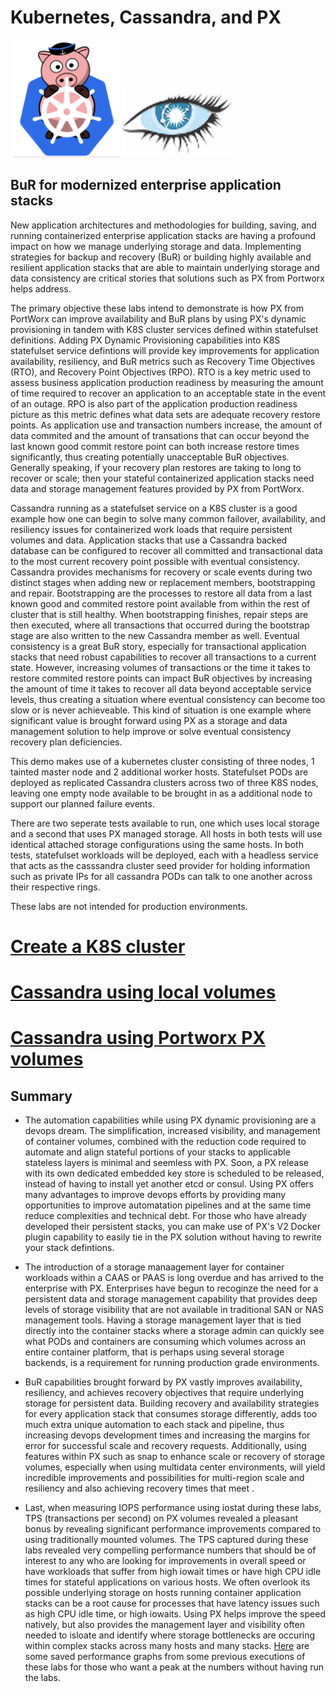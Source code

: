 # Kubernetes, Cassandra, and PX  

![](images/px_k8s.png)    ![](images/cassandra.png)    

## BuR for modernized enterprise application stacks

New application architectures and methodologies for building, saving, and running containerized enterprise application stacks are having a profound impact on how we manage underlying storage and data.  Implementing strategies for backup and recovery (BuR) or building highly available and resilient application stacks that are able to maintain underlying storage and data consistency are critical stories that solutions such as PX from Portworx helps address.   

The primary objective these labs intend to demonstrate is how PX from PortWorx can improve availability and BuR plans by using PX's dynamic provisioning in tandem with K8S cluster services defined within statefulset definitions.  Adding PX Dynamic Provisioning capabilities into K8S statefulset service defintions will provide key improvements for application availability, resiliency, and BuR metrics such as Recovery Time Objectives (RTO), and Recovery Point Objectives (RPO).  RTO is a key metric used to assess business application production readiness by measuring the amount of time required to recover an application to an acceptable state in the event of an outage.  RPO is also part of the application production readiness picture as this metric defines what data sets are adequate recovery restore points.  As application use and transaction numbers increase, the amount of data commited and the amount of transations that can occur beyond the last known good commit restore point can both increase restore times significantly, thus creating potentially unacceptable BuR objectives.   Generally speaking, if your recovery plan restores are taking to long to recover or scale; then your stateful containerized application stacks need data and storage management features provided by PX from PortWorx.   

Cassandra running as a statefulset service on a K8S cluster is a good example how one can begin to solve many common failover, availability, and resiliency issues for containerized work loads that require persistent volumes and data.  Application stacks that use a Cassandra backed database can be configured to recover all committed and transactional data to the most current recovery point possible with eventual consistency.   Cassandra provides mechanisms for recovery or scale events during two distinct stages when adding new or replacement members, bootstrapping and repair.   Bootstrapping are the processes to restore all data from a last known good and commited restore point available from within the rest of cluster that is still healthy.   When bootstrapping finishes, repair steps are then executed, where all transactions that occurred during the bootstrap stage are also written to the new Cassandra member as well.   Eventual consistency is a great BuR story, especially for transactional application stacks that need robust capabilities to recover all transactions to a current state.  However, increasing volumes of transactions or the time it takes to restore commited restore points can impact BuR objectives by increasing the amount of time it takes to recover all data beyond acceptable service levels, thus creating a situation where eventual consistency can become too slow or is never achieveable.   This kind of situation is one example where significant value is brought forward using PX as a storage and data management solution to help improve or solve eventual consistency recovery plan deficiencies.   

This demo makes use of a kubernetes cluster consisting of three nodes, 1 tainted master node and 2 additional worker hosts.   Statefulset  PODs are deployed as replicated Cassandra clusters across two of three K8S nodes, leaving one empty node available to be brought in as a additional node to support our planned failure events.  

There are two seperate tests available to run, one which uses local storage and a second that uses PX managed storage.   All hosts in both tests will use identical attached storage configurations using the same hosts.   In both tests, statefulset workloads will be deployed, each with a headless service that acts as the casssandra cluster seed provider for holding information such as private IPs for all cassandra PODs can talk to one another across their respective rings.       

These labs are not intended for production environments.  

# [Create a K8S cluster](K8S_create/K8S_setup.md)


# [Cassandra using local volumes](cassandra-local/README.md)


# [Cassandra using Portworx PX volumes](cassandra-px/README.md)


## Summary

- The automation capabilities while using PX dynamic provisioning are a devops dream.   The simplification, increased visibility, and management of container volumes, combined with the reduction code required to automate and align stateful portions of your stacks to applicable stateless layers is minimal and seemless with PX.   Soon, a PX release with its own dedicated embedded key store is scheduled to be released, instead of having to install yet another etcd or consul.  Using PX offers many advantages to improve devops efforts by providing many opportunities to improve automatation pipelines and at the same time reduce complexities and technical debt.  For those who have already developed their persistent stacks, you can make use of PX's V2 Docker plugin capability to easily tie in the PX solution without having to rewrite your stack defintions.

- The introduction of a storage manaagement layer for container workloads within a CAAS or PAAS is long overdue and has arrived to the enterprise with PX.  Enterprises have begun to recoginze the need for a persistent data and storage management capability that provides deep levels of storage visibility that are not available in traditional SAN or NAS management tools.   Having a storage management layer that is tied directly into the container stacks where a storage admin can quickly see what PODs and containers are consuming which volumes across an entire container platform, that is perhaps using several storage backends, is a requirement for running production grade environments.

- BuR capabilities brought forward by PX vastly improves availability, resiliency, and achieves recovery objectives that require  underlying storage for persistent data.  Building recovery and availability strategies for every application stack that consumes storage differently, adds too much extra unique automation to each stack and pipeline, thus increasing devops development times and increasing the margins for error for successful scale and recovery requests.  Additionally, using features within PX such as snap to enhance scale or recovery of storage volumes, especially when using multidata center environments, will yield incredible improvements and possibilities for multi-region scale and resiliency and also achieving recovery times that meet .

- Last, when measuring IOPS performance using iostat during these labs, TPS (transactions per second) on PX volumes revealed a pleasant bonus by revealing significant performance improvements compared to using traditionally mounted volumes.   The TPS captured during these labs revealed very compelling performance numbers that should be of interest to any who are looking for improvements in overall speed or have workloads that suffer from high iowait times or have high CPU idle times for stateful applications on various hosts.   We often overlook its possible underlying storage on hosts running container application stacks can be a root cause for processes that have latency issues such as high CPU idle time, or high iowaits.   Using PX helps improve the speed natively, but also provides the management layer and visibility often needed to isloate and identify where storage bottlenecks are occuring within complex stacks across many hosts and many stacks.   [Here](images/TPS_details.pdf) are some saved performance graphs from some previous executions of these labs for those who want a peak at the numbers without having run the labs.

